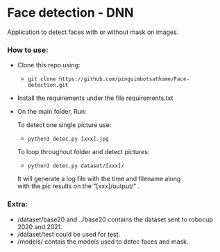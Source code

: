 # Face detection - DNN
Application to detect faces with or without mask on images.
### How to use:
- Clone this repo using:
  - ```git clone https://github.com/pinguimbotsathome/Face-detection.git```

- Install the requirements under the file requirements.txt

- On the main folder, Run:

  To detect one single picture use:
  
  - ```python3 detec.py [xxx].jpg```

  To loop throughout folder and detect pictures:

  - ```python3 detec.py dataset/[xxx]/```

  It will generate a log file with the time and filename along <br />
  with the pic results on the "[xxx]/output/" .
  
  
### Extra:  
- /dataset/base20 and ../base20  contains the dataset sent to robocup 2020 and 2021.
- /dataset/test could be used for test. 
- /models/ contais the models used to detec faces and mask.
